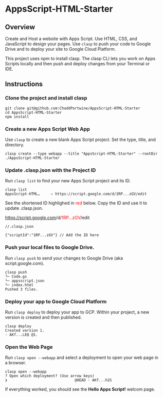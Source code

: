 # AppsScript-HTML-Starter
<h2>Overview</h2>

Create and Host a website with Apps Script. Use HTML, CSS, and JavaScript to design your pages. Use `clasp` to push your code to Google Drive and to deploy your site to Google Cloud Platform.

This project uses npm to install clasp. The clasp CLI lets you work on Apps Scripts locally and then push and deploy changes from your Terminal or IDE.

<h2>Instructions</h2>

<h3>Clone the project and install clasp</h3>

```
git clone git@github.com:ChaddPortwine/AppsScript-HTML-Starter
cd AppsScript-HTML-Starter
npm install
```

<h3>Create a new Apps Script Web App</h3>

Use `clasp` to create a new blank Apps Script project. Set the type, title, and directory.
```
clasp create --type webapp --title "AppsScript-HTML-Starter" --rootDir ./AppsScript-HTML-Starter
```

<h3>Update .clasp.json with the Project ID</h3>

Run `clasp list` to find your new Apps Script project and its ID.

```
clasp list
AppsScript-HTML…     – https://script.google.com/d/1RP...zGV/edit
```

See the shortened ID highlighed in <font color=red>red</font> below. Copy the ID and use it to update .clasp.json.

https://script.google.com<font>/d/</font><font color=red>1RP...zGV</font>/edit

```
//.clasp.json

{"scriptId":"1RP...zGV"} // Add the ID here
```
<h3>Push your local files to Google Drive.</h3>

Run `clasp push` to send your changes to Google Drive (aka script.google.com).

```
clasp push
└─ Code.gs
└─ appsscript.json
└─ index.html
Pushed 3 files.
```
<h3>Deploy your app to Google Cloud Platform</h3>

Run `clasp deploy` to deploy your app to GCP. Within your project, a new version is created and then published.

```
clasp deploy
Created version 1.
- AKf...LEQ @1.
```
<h3>Open the Web Page</h3>

Run `clasp open --webapp` and select a deployment to open your web page in a browser.

```
clasp open --webapp
? Open which deployment? (Use arrow keys)
❯                               @HEAD - AKf...h2S
```

If everything worked, you should see the <b>Hello Apps Script!</b> welcom page.